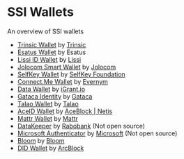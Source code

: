 # SSI Wallets
An overview of SSI wallets

- [Trinsic Wallet](https://trinsic.id/trinsic-wallet/) by [Trinsic](https://github.com/trinsic-id)
- [Esatus Wallet](https://esatus.com/esatus-ssi-wallet-app-ab-sofort-fuer-ios-und-android-verfuegbar/?lang=en) by Esatus
- [Lissi ID Wallet](https://lissi.id/mobile) by [Lissi](https://github.com/lissi)
- [Jolocom Smart Wallet](https://jolocom.io/solution/) by [Jolocom](https://github.com/jolocom)
- [SelfKey Wallet](https://selfkey.org/self-sovereign-identity/) by [SelfKey Foundation](https://github.com/SelfKeyFoundation)
- [Connect.Me Wallet](https://try.connect.me/) by [Evernym](https://github.com/evernym)
- [Data Wallet](https://igrant.io/datawallet.html) by [iGrant.io](https://github.com/L3-iGrant)
- [Gataca Identity](https://gataca.io/products/) by [Gataca](https://github.com/gataca-io)
- [Talao Wallet](https://talao.io/) by [Talao](https://github.com/TalaoDAO)
- [AceID Wallet](https://www.aceblock.com/modules/aceid/) by [AceBlock | Netis](https://github.com/aceblockID)
- [Mattr Wallet](https://learn.mattr.global/tutorials/get-started/wallet) by [Mattr](https://github.com/mattrglobal)
- [DataKeeper](https://datakeeper.nl/) by [Rabobank](https://github.com/rabobank-nederland) (Not open source)
- [Microsoft Authenticator](https://www.microsoft.com/en-us/security/mobile-authenticator-app) by [Microsoft](https://github.com/microsoft) (Not open source)
- [Bloom](https://bloom.co/download/) by [Bloom](https://github.com/hellobloom)
- [DID Wallet](https://www.arcblock.io/en/decentralized-identity) by [ArcBlock](https://github.com/ArcBlock)

